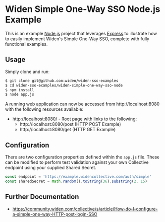 # Widen Simple One-Way SSO Node.js Example

This is an example [Node.js](https://nodejs.org/) project that leverages [Express](https://expressjs.com/) to illustrate how to easily implement Widen's Simple One-Way SSO, complete with fully functional examples.

## Usage

Simply clone and run:

```bash
$ git clone git@github.com:widen/widen-sso-examples
$ cd widen-sso-examples/widen-simple-one-way-sso-node
$ npm install
$ node app.js
```

A running web application can now be accessed from http://localhost:8080 with the following resources available:

* http://localhost:8080/ - Root page with links to the following:
    * http://localhost:8080/post (HTTP POST Example)
    * http://localhost:8080/get (HTTP GET Example)

## Configuration

There are two configuration properties defined within the `app.js` file. These can be modified to perform test validation against your own Collective endpoint using your supplied Shared Secret.

```javascript
const endpoint = 'https://example.widencollective.com/auth/simple'
const sharedSecret = Math.random().toString(36).substring(2, 15)
```

## Further Documentation

* https://community.widen.com/collective/s/article/How-do-I-configure-a-simple-one-way-HTTP-post-login-SSO
